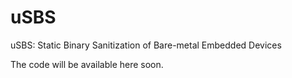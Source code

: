 # uSBS
uSBS: Static Binary Sanitization of Bare-metal Embedded Devices

The code will be available here soon.
